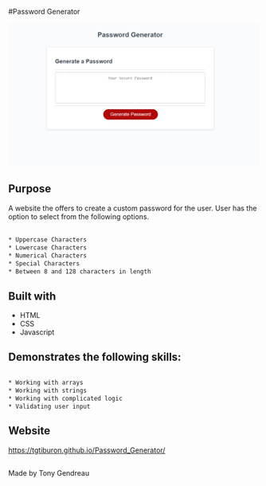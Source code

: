 #Password Generator

<img src="./assets/images/password.PNG"
     alt="The user interface of the Password Generator Program."
      />









## Purpose
A website the offers to create a custom password for the user.
User has the option to select from the following options.  
##
    * Uppercase Characters
    * Lowercase Characters
    * Numerical Characters
    * Special Characters
    * Between 8 and 128 characters in length

## Built with
* HTML
* CSS
* Javascript


## Demonstrates the following skills:

## 
    * Working with arrays
    * Working with strings
    * Working with complicated logic
    * Validating user input




## Website
https://tgtiburon.github.io/Password_Generator/

##

Made by Tony Gendreau

